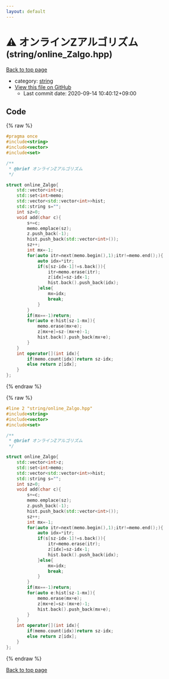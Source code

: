 ```yaml
---
layout: default
---
```


<!-- mathjax config similar to math.stackexchange -->
<script type="text/javascript" async
  src="https://cdnjs.cloudflare.com/ajax/libs/mathjax/2.7.5/MathJax.js?config=TeX-MML-AM_CHTML">
</script>
<script type="text/x-mathjax-config">
  MathJax.Hub.Config({
    TeX: { equationNumbers: { autoNumber: "AMS" }},
    tex2jax: {
      inlineMath: [ ['$','$'] ],
      processEscapes: true
    },
    "HTML-CSS": { matchFontHeight: false },
    displayAlign: "left",
    displayIndent: "2em"
  });
</script>

<script type="text/javascript" src="https://cdnjs.cloudflare.com/ajax/libs/jquery/3.4.1/jquery.min.js"></script>
<script src="https://cdn.jsdelivr.net/npm/jquery-balloon-js@1.1.2/jquery.balloon.min.js" integrity="sha256-ZEYs9VrgAeNuPvs15E39OsyOJaIkXEEt10fzxJ20+2I=" crossorigin="anonymous"></script>
<script type="text/javascript" src="../../assets/js/copy-button.js"></script>
<link rel="stylesheet" href="../../assets/css/copy-button.css" />


# :warning: オンラインZアルゴリズム <small>(string/online_Zalgo.hpp)</small>

<a href="../../index.html">Back to top page</a>

* category: <a href="../../index.html#b45cffe084dd3d20d928bee85e7b0f21">string</a>
* <a href="{{ site.github.repository_url }}/blob/master/string/online_Zalgo.hpp">View this file on GitHub</a>
    - Last commit date: 2020-09-14 10:40:12+09:00




## Code

<a id="unbundled"></a>
{% raw %}
```cpp
#pragma once
#include<string>
#include<vector>
#include<set>

/**
 * @brief オンラインZアルゴリズム
 */

struct online_Zalgo{
    std::vector<int>z;
    std::set<int>memo;
    std::vector<std::vector<int>>hist;
    std::string s="";
    int sz=0;
    void add(char c){
        s+=c;
        memo.emplace(sz);
        z.push_back(-1);
        hist.push_back(std::vector<int>());
        sz++;
        int mx=-1;
        for(auto itr=next(memo.begin(),1);itr!=memo.end();){
            auto idx=*itr;
            if(s[sz-idx-1]!=s.back()){
                itr=memo.erase(itr);
                z[idx]=sz-idx-1;
                hist.back().push_back(idx);
            }else{
                mx=idx;
                break;
            }
        }
        if(mx==-1)return;
        for(auto e:hist[sz-1-mx]){
            memo.erase(mx+e);
            z[mx+e]=sz-(mx+e)-1;
            hist.back().push_back(mx+e);
        }
    }
    int operator[](int idx){
        if(memo.count(idx))return sz-idx;
        else return z[idx];
    }
};
```
{% endraw %}

<a id="bundled"></a>
{% raw %}
```cpp
#line 2 "string/online_Zalgo.hpp"
#include<string>
#include<vector>
#include<set>

/**
 * @brief オンラインZアルゴリズム
 */

struct online_Zalgo{
    std::vector<int>z;
    std::set<int>memo;
    std::vector<std::vector<int>>hist;
    std::string s="";
    int sz=0;
    void add(char c){
        s+=c;
        memo.emplace(sz);
        z.push_back(-1);
        hist.push_back(std::vector<int>());
        sz++;
        int mx=-1;
        for(auto itr=next(memo.begin(),1);itr!=memo.end();){
            auto idx=*itr;
            if(s[sz-idx-1]!=s.back()){
                itr=memo.erase(itr);
                z[idx]=sz-idx-1;
                hist.back().push_back(idx);
            }else{
                mx=idx;
                break;
            }
        }
        if(mx==-1)return;
        for(auto e:hist[sz-1-mx]){
            memo.erase(mx+e);
            z[mx+e]=sz-(mx+e)-1;
            hist.back().push_back(mx+e);
        }
    }
    int operator[](int idx){
        if(memo.count(idx))return sz-idx;
        else return z[idx];
    }
};

```
{% endraw %}

<a href="../../index.html">Back to top page</a>

